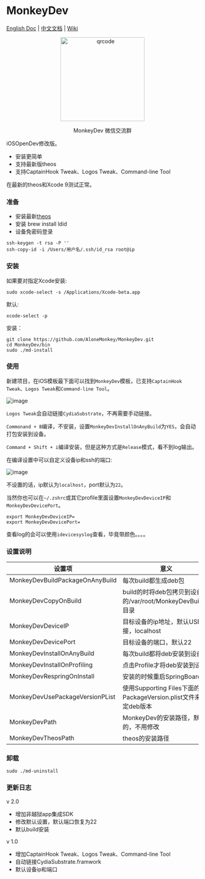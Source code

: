 # MonkeyDev

[English Doc](README.md)
|
[中文文档](README-zh.md)
|
[Wiki](https://github.com/AloneMonkey/MonkeyDev/wiki)

<p align="center">
  <p align="center"></p>
  <p align="center"></p>
  <p align="center"></p>

  <p align="center">
    <img with="220px" height="220px" src="http://7xtdl4.com1.z0.glb.clouddn.com/WechatIMG7.jpeg" alt="qrcode">
  </p>

  <p align="center">
     MonkeyDev 微信交流群
  </p>
</p>

iOSOpenDev修改版。

* 安装更简单
* 支持最新版theos
* 支持CaptainHook Tweak、Logos Tweak、Command-line Tool

在最新的theos和Xcode 9测试正常。

### 准备

* 安装最新[theos](https://github.com/theos/theos/wiki)
* 安装 brew install ldid
* 设备免密码登录

```
ssh-keygen -t rsa -P ''
ssh-copy-id -i /Users/用户名/.ssh/id_rsa root@ip
```

### 安装

如果要对指定Xcode安装:

```
sudo xcode-select -s /Applications/Xcode-beta.app
```

默认:

```
xcode-select -p
```

安装：
```
git clone https://github.com/AloneMonkey/MonkeyDev.git
cd MonkeyDev/bin
sudo ./md-install
```

### 使用
新建项目，在iOS模板最下面可以找到`MonkeyDev`模板，已支持`CaptainHook Tweak`、`Logos Tweak`和`Command-line Tool`。

![image](http://7xtdl4.com1.z0.glb.clouddn.com/script_1499260720390.png)

`Logos Tweak`会自动链接`CydiaSubstrate`，不再需要手动链接。

`Commonand + B`编译，不安装，设置`MonkeyDevInstallOnAnyBuild`为`YES`，会自动打包安装到设备。

`Command + Shift + i`编译安装，但是这种方式是`Release`模式，看不到log输出。

在编译设置中可以自定义设备ip和ssh的端口:

![image](http://7xtdl4.com1.z0.glb.clouddn.com/script_1499525830459.png)

不设置的话，ip默认为`localhost`，port默认为`22`。

当然你也可以在`~/.zshrc`或其它profile里面设置`MonkeyDevDeviceIP`和`MonkeyDevDevicePort`。

```
export MonkeyDevDeviceIP=
export MonkeyDevDevicePort=
```

查看log的会可以使用`idevicesyslog`查看，毕竟带颜色。。。。

### 设置说明

|设置项|意义|
|--|--|
|MonkeyDevBuildPackageOnAnyBuild|每次build都生成deb包|
|MonkeyDevCopyOnBuild|build的时将deb包拷贝到设备的/var/root/MonkeyDevBuilds/目录|
|MonkeyDevDeviceIP|目标设备的ip地址，默认USB连接，localhost|
|MonkeyDevDevicePort|目标设备的端口，默认22|
|MonkeyDevInstallOnAnyBuild|每次build都将deb安装到设备|
|MonkeyDevInstallOnProfiling|点击Profile才将deb安装到设备|
|MonkeyDevRespringOnInstall|安装的时候重启SpringBoard|
|MonkeyDevUsePackageVersionPList|使用Supporting Files下面的PackageVersion.plist文件来指定deb版本|
|MonkeyDevPath|MonkeyDev的安装路径，默认的，不用修改|
|MonkeyDevTheosPath|theos的安装路径|

### 卸载

```
sudo ./md-uninstall
```

### 更新日志

v 2.0

* 增加非越狱app集成SDK
* 修改默认设置，默认端口恢复为22
* 默认build安装

v 1.0

* 增加CaptainHook Tweak、Logos Tweak、Command-line Tool
* 自动链接CydiaSubstrate.framwork
* 默认设备ip和端口
